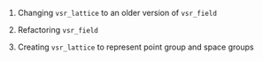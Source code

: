 1. Changing `vsr_lattice` to an older version of `vsr_field`

2. Refactoring `vsr_field`

3. Creating `vsr_lattice` to represent point group and space groups